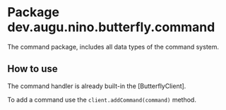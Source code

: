 # Package dev.augu.nino.butterfly.command

The command package, includes all data types of the command system.

## How to use
The command handler is already built-in the [ButterflyClient].

To add a command use the `client.addCommand(command)` method.

